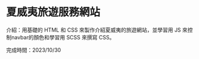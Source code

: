 # 夏威夷旅遊服務網站

介紹：用基礎的 HTML 和 CSS 來製作介紹夏威夷的旅遊網站，並學習用 JS 來控制navbar的顏色和學習用 SCSS 來撰寫 CSS。

完成時間：2023/10/30
